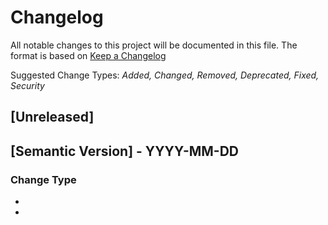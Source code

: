 # Changelog
All notable changes to this project will be documented in this file. The format is based on [Keep a Changelog](https://keepachangelog.com/en/1.0.0/)

Suggested Change Types: _Added, Changed, Removed, Deprecated, Fixed, Security_


## [Unreleased]

## [Semantic Version] - YYYY-MM-DD
### Change Type
- 
- 
